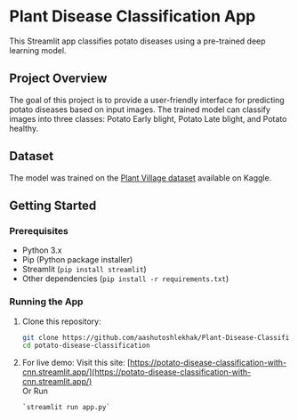 # Plant Disease Classification App

This Streamlit app classifies potato diseases using a pre-trained deep learning model.

## Project Overview

The goal of this project is to provide a user-friendly interface for predicting potato diseases based on input images. The trained model can classify images into three classes: Potato Early blight, Potato Late blight, and Potato healthy.

## Dataset

The model was trained on the [Plant Village dataset](https://www.kaggle.com/datasets/arjuntejaswi/plant-village) available on Kaggle.

## Getting Started

### Prerequisites

- Python 3.x
- Pip (Python package installer)
- Streamlit (`pip install streamlit`)
- Other dependencies (`pip install -r requirements.txt`)

### Running the App

1. Clone this repository:

   ```bash
   git clone https://github.com/aashutoshlekhak/Plant-Disease-Classification-Using-CNN.git
   cd potato-disease-classification

2. For live demo:
   Visit this site: [https://potato-disease-classification-with-cnn.streamlit.app/](https://potato-disease-classification-with-cnn.streamlit.app/)
   <br>
   Or Run
   ```
   `streamlit run app.py`
   ```
   